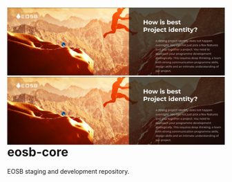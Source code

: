 ![EOSB](https://github.com/solopane/eosb-core/blob/master/%40media/social_banner.png)
<img src="https://github.com/solopane/eosb-core/blob/master/%40media/social_banner.png"
     alt="Markdown Monster icon"
     style="float: left; margin-right: 10px;" />
# eosb-core
EOSB staging and development repository.
